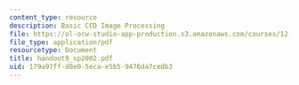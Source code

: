 ```yaml
---
content_type: resource
description: Basic CCD Image Processing
file: https://ol-ocw-studio-app-production.s3.amazonaws.com/courses/12-409-hands-on-astronomy-observing-stars-and-planets-spring-2002/179a97ffd8e05ecae5b59476da7cedb3_handout9_sp2002.pdf
file_type: application/pdf
resourcetype: Document
title: handout9_sp2002.pdf
uid: 179a97ff-d8e0-5eca-e5b5-9476da7cedb3
---
```

